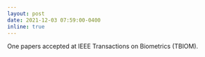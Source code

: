 ```yaml
---
layout: post
date: 2021-12-03 07:59:00-0400
inline: true
---
```


One papers accepted at IEEE Transactions on Biometrics (TBIOM).

